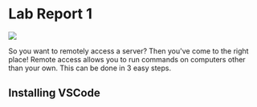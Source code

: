 # Lab Report 1
![](https://github.com/atran032/cse15l-lab-reports/blob/main/server.gif)

So you want to remotely access a server? Then you've come to the right place! Remote access allows you to run commands on computers other than your own. This can be done in 3 easy steps.
## Installing VSCode
